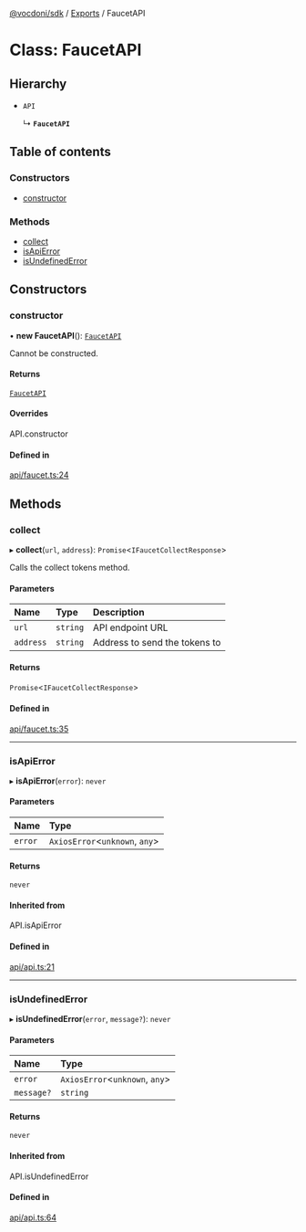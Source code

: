[@vocdoni/sdk](/sdk) / [Exports](../modules) / FaucetAPI

# Class: FaucetAPI

## Hierarchy

- `API`

  ↳ **`FaucetAPI`**

## Table of contents

### Constructors

- [constructor](FaucetAPI#constructor)

### Methods

- [collect](FaucetAPI#collect)
- [isApiError](FaucetAPI#isapierror)
- [isUndefinedError](FaucetAPI#isundefinederror)

## Constructors

### constructor

• **new FaucetAPI**(): [`FaucetAPI`](FaucetAPI)

Cannot be constructed.

#### Returns

[`FaucetAPI`](FaucetAPI)

#### Overrides

API.constructor

#### Defined in

[api/faucet.ts:24](https://github.com/vocdoni/vocdoni-sdk/blob/2244934/src/api/faucet.ts#L24)

## Methods

### collect

▸ **collect**(`url`, `address`): `Promise`\<`IFaucetCollectResponse`\>

Calls the collect tokens method.

#### Parameters

| Name | Type | Description |
| :------ | :------ | :------ |
| `url` | `string` | API endpoint URL |
| `address` | `string` | Address to send the tokens to |

#### Returns

`Promise`\<`IFaucetCollectResponse`\>

#### Defined in

[api/faucet.ts:35](https://github.com/vocdoni/vocdoni-sdk/blob/2244934/src/api/faucet.ts#L35)

___

### isApiError

▸ **isApiError**(`error`): `never`

#### Parameters

| Name | Type |
| :------ | :------ |
| `error` | `AxiosError`\<`unknown`, `any`\> |

#### Returns

`never`

#### Inherited from

API.isApiError

#### Defined in

[api/api.ts:21](https://github.com/vocdoni/vocdoni-sdk/blob/2244934/src/api/api.ts#L21)

___

### isUndefinedError

▸ **isUndefinedError**(`error`, `message?`): `never`

#### Parameters

| Name | Type |
| :------ | :------ |
| `error` | `AxiosError`\<`unknown`, `any`\> |
| `message?` | `string` |

#### Returns

`never`

#### Inherited from

API.isUndefinedError

#### Defined in

[api/api.ts:64](https://github.com/vocdoni/vocdoni-sdk/blob/2244934/src/api/api.ts#L64)
